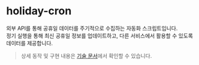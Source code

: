 #  holiday-cron

외부 API를 통해 공휴일 데이터를 주기적으로 수집하는 자동화 스크립트입니다.  
정기 실행을 통해 최신 공휴일 정보를 업데이트하고, 다른 서비스에서 활용할 수 있도록 데이터를 제공합니다.

> 상세 동작 및 구현 내용은 [기술 문서](https://pukkok.github.io/dev-note/project/cron-job/)에서 확인할 수 있습니다.
